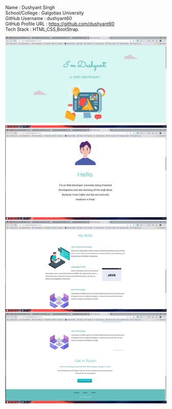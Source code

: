 Name : Dushyant Singh <br />
School/College : Galgotias University <br />
GitHub Username : dushyant60 <br />
GitHub Profile URL : https://github.com/dushyant60  <br />
Tech Stack : HTML,CSS,BootStrap.

![](Preview.png)
![](Preview_2.png)
![](Preview_3.png)
![](Preview_4.png)
 
